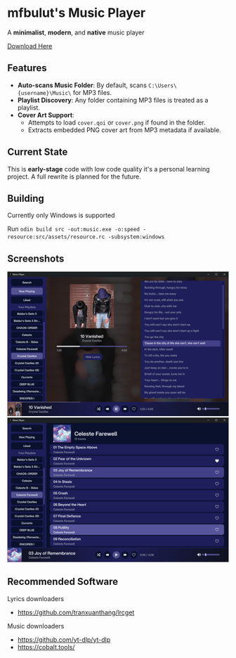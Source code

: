 # mfbulut's Music Player

A **minimalist**, **modern**, and **native** music player

[Download Here](https://github.com/mfbulut/MusicPlayer/releases/latest)

## Features

- **Auto-scans Music Folder**: By default, scans `C:\Users\{username}\Music\` for MP3 files.
- **Playlist Discovery**: Any folder containing MP3 files is treated as a playlist.
- **Cover Art Support**:
  - Attempts to load `cover.qoi` or `cover.png` if found in the folder.
  - Extracts embedded PNG cover art from MP3 metadata if available.

## Current State

This is **early-stage** code with low code quality it's a personal learning project.
A full rewrite is planned for the future.

## Building

Currently only Windows is supported

Run ``` odin build src -out:music.exe -o:speed -resource:src/assets/resource.rc -subsystem:windows ```

## Screenshots

![screenshots](screenshots/screenshot1.png)
![screenshots](screenshots/screenshot2.png)

## Recommended Software

Lyrics downloaders
* https://github.com/tranxuanthang/lrcget

Music downloaders
* https://github.com/yt-dlp/yt-dlp
* https://cobalt.tools/
